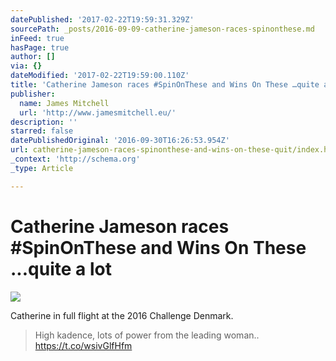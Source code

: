 ```yaml
---
datePublished: '2017-02-22T19:59:31.329Z'
sourcePath: _posts/2016-09-09-catherine-jameson-races-spinonthese.md
inFeed: true
hasPage: true
author: []
via: {}
dateModified: '2017-02-22T19:59:00.110Z'
title: 'Catherine Jameson races #SpinOnThese and Wins On These …quite a lot'
publisher:
  name: James Mitchell
  url: 'http://www.jamesmitchell.eu/'
description: ''
starred: false
datePublishedOriginal: '2016-09-30T16:26:53.954Z'
url: catherine-jameson-races-spinonthese-and-wins-on-these-quit/index.html
_context: 'http://schema.org'
_type: Article

---
```

# Catherine Jameson races \#SpinOnThese and Wins On These ...quite a lot
![](https://s3-us-west-2.amazonaws.com/the-grid-img/p/fe77a093b0c54ceaa16f106e3d386174e9bee22f.jpg)

Catherine in full flight at the 2016 Challenge Denmark.

> High kadence, lots of power from the leading woman.. https://t.co/wsivGlfHfm